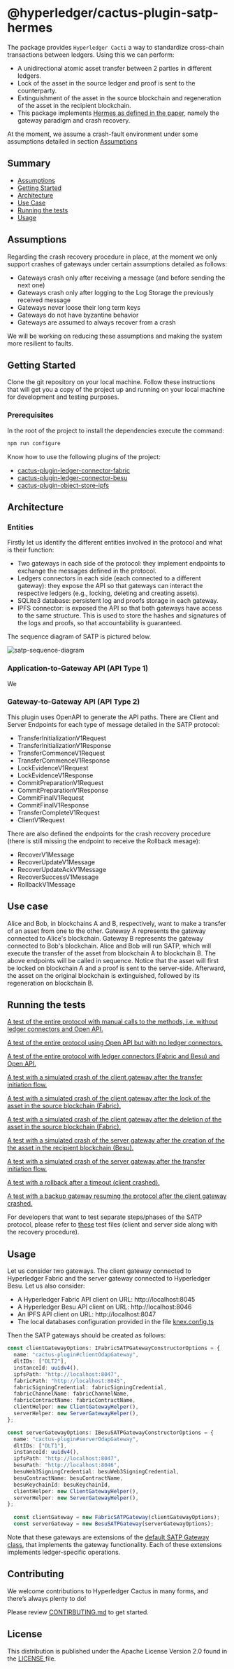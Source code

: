 # @hyperledger/cactus-plugin-satp-hermes
The package provides `Hyperledger Cacti` a way to standardize cross-chain transactions between ledgers. Using this we can perform:
- A unidirectional atomic asset transfer between 2 parties in different ledgers.
- Lock of the asset in the source ledger and proof is sent to the counterparty.
- Extinguishment of the asset in the source blockchain and regeneration of the asset in the recipient blockchain.
- This package implements [Hermes as defined in the paper](https://www.sciencedirect.com/science/article/abs/pii/S0167739X21004337), namely the gateway paradigm and crash recovery.

At the moment, we assume a crash-fault environment under some assumptions detailed in section [Assumptions](#assumptions)
## Summary

  - [Assumptions](#assumptions)
  - [Getting Started](#getting-started)
  - [Architecture](#architecture)
  - [Use Case](#use-case)
  - [Running the tests](#running-the-tests)
  - [Usage](#usage)


## Assumptions
Regarding the crash recovery procedure in place, at the moment we only support crashes of gateways under certain assumptions detailed as follows:
  - Gateways crash only after receiving a message (and before sending the next one)
  - Gateways crash only after logging to the Log Storage the previously received message
  - Gateways never loose their long term keys
  - Gateways do not have byzantine behavior
  - Gateways are assumed to always recover from a crash

We will be working on reducing these assumptions and making the system more resilient to faults.

## Getting Started

Clone the git repository on your local machine. Follow these instructions that will get you a copy of the project up and running on
your local machine for development and testing purposes.

### Prerequisites

In the root of the project to install the dependencies execute the command:
```sh
npm run configure
```

Know how to use the following plugins of the project:

  - [cactus-plugin-ledger-connector-fabric](https://github.com/hyperledger/cactus/tree/main/packages/cactus-plugin-ledger-connector-fabric)
  - [cactus-plugin-ledger-connector-besu](https://github.com/hyperledger/cactus/tree/main/packages/cactus-plugin-ledger-connector-besu)
  - [cactus-plugin-object-store-ipfs](https://github.com/hyperledger/cactus/tree/main/extensions/cactus-plugin-object-store-ipfs)

## Architecture

### Entities
Firstly let us identify the different entities involved in the protocol and what is their function:
- Two gateways in each side of the protocol: they implement endpoints to exchange the messages defined in the protocol.
- Ledgers connectors in each side (each connected to a different gateway): they expose the API so that gateways can interact the respective ledgers (e.g., locking, deleting and creating assets).
- SQLite3 database: persistent log and proofs storage in each gateway.
- IPFS connector: is exposed the API so that both gateways have access to the same structure. This is used to store the hashes and signatures of the logs and proofs, so that accountability is guaranteed.

The sequence diagram of SATP is pictured below.

![satp-sequence-diagram](https://i.imgur.com/SOdXFEt.png)

### Application-to-Gateway API (API Type 1)
We

### Gateway-to-Gateway API (API Type 2)
This plugin uses OpenAPI to generate the API paths.
There are Client and Server Endpoints for each type of message detailed in the SATP protocol:

  - TransferInitializationV1Request
  - TransferInitializationV1Response
  - TransferCommenceV1Request
  - TransferCommenceV1Response
  - LockEvidenceV1Request
  - LockEvidenceV1Response
  - CommitPreparationV1Request
  - CommitPreparationV1Response
  - CommitFinalV1Request
  - CommitFinalV1Response
  - TransferCompleteV1Request
  - ClientV1Request

There are also defined the endpoints for the crash recovery procedure (there is still missing the endpoint to receive the Rollback mesage):
  - RecoverV1Message
  - RecoverUpdateV1Message
  - RecoverUpdateAckV1Message
  - RecoverSuccessV1Message
  - RollbackV1Message

## Use case
Alice and Bob, in blockchains A and B, respectively, want to make a transfer of an asset from one to the other. Gateway A represents the gateway connected to Alice's blockchain. Gateway B represents the gateway connected to Bob's blockchain. Alice and Bob will run SATP, which will execute the transfer of the asset from blockchain A to blockchain B. The above endpoints will be called in sequence. Notice that the asset will first be locked on blockchain A and a proof is sent to the server-side. Afterward, the asset on the original blockchain is extinguished, followed by its regeneration on blockchain B.

## Running the tests

[A test of the entire protocol with manual calls to the methods, i.e. without ledger connectors and Open API.](https://github.com/hyperledger/cactus/blob/2e94ef8d3b34449c7b4d48e37d81245851477a3e/packages/cactus-plugin-satp-hermes/src/test/typescript/integration/satp.test.ts)

[A test of the entire protocol using Open API but with no ledger connectors.](https://github.com/hyperledger/cactus/blob/2e94ef8d3b34449c7b4d48e37d81245851477a3e/packages/cactus-plugin-satp-hermes/src/test/typescript/integration/satp-api-call.test.ts)

[A test of the entire protocol with ledger connectors (Fabric and Besu) and Open API.](https://github.com/hyperledger/cactus/blob/2e94ef8d3b34449c7b4d48e37d81245851477a3e/packages/cactus-plugin-satp-hermes/src/test/typescript/integration/satp-api-call-with-ledger-connector.test.ts)

[A test with a simulated crash of the client gateway after the transfer initiation flow.](https://github.com/hyperledger/cactus/blob/2e94ef8d3b34449c7b4d48e37d81245851477a3e/packages/cactus-plugin-satp-hermes/src/test/typescript/integration/client-crash-after-transfer-initiation.test.ts)

[A test with a simulated crash of the client gateway after the lock of the asset in the source blockchain (Fabric).](https://github.com/hyperledger/cactus/blob/2e94ef8d3b34449c7b4d48e37d81245851477a3e/packages/cactus-plugin-satp-hermes/src/test/typescript/integration/client-crash-after-lock-asset.test.ts)

[A test with a simulated crash of the client gateway after the deletion of the asset in the source blockchain (Fabric).](https://github.com/hyperledger/cactus/blob/2e94ef8d3b34449c7b4d48e37d81245851477a3e/packages/cactus-plugin-satp-hermes/src/test/typescript/integration/client-crash-after-delete-asset.test.ts)

[A test with a simulated crash of the server gateway after the creation of the the asset in the recipient blockchain (Besu).](https://github.com/hyperledger/cactus/blob/2e94ef8d3b34449c7b4d48e37d81245851477a3e/packages/cactus-plugin-satp-hermes/src/test/typescript/integration/server-crash-after-create-asset.test.ts)

[A test with a simulated crash of the server gateway after the transfer initiation flow.](https://github.com/hyperledger/cactus/blob/2e94ef8d3b34449c7b4d48e37d81245851477a3e/packages/cactus-plugin-satp-hermes/src/test/typescript/integration/server-crash-after-transfer-initiation.test.ts)

[A test with a rollback after a timeout (client crashed).](https://github.com/hyperledger/cactus/blob/2e94ef8d3b34449c7b4d48e37d81245851477a3e/packages/cactus-plugin-satp-hermes/src/test/typescript/integration/satp-rollback.test.ts)

[A test with a backup gateway resuming the protocol after the client gateway crashed.](https://github.com/hyperledger/cactus/tree/main/packages/cactus-plugin-satp-hermes/src/test/typescript/integration/backup-gateway-after-client-crash.test.ts)

For developers that want to test separate steps/phases of the SATP protocol, please refer to [these](https://github.com/hyperledger/cactus/blob/2e94ef8d3b34449c7b4d48e37d81245851477a3e/packages/cactus-plugin-satp-hermes/src/test/typescript/unit/) test files (client and server side along with the recovery procedure).

## Usage

Let us consider two gateways. The client gateway connected to Hyperledger Fabric and the server gateway connected to Hyperledger Besu. Let us also consider:

  - A Hyperledger Fabric API client on URL: http://localhost:8045
  - A Hyperledger Besu API client on URL: http://localhost:8046
  - An IPFS API client on URL: http://localhost:8047
  - The local databases configuration provided in the file [knex.config.ts](https://github.com/hyperledger/cactus/blob/main/packages/cactus-plugin-satp-hermes/src/test/typescript/knex.config.ts)

Then the SATP gateways should be created as follows:

```typescript
const clientGatewayOptions: IFabricSATPGatewayConstructorOptions = {
  name: "cactus-plugin#clientOdapGateway",
  dltIDs: ["DLT2"],
  instanceId: uuidv4(),
  ipfsPath: "http://localhost:8047",
  fabricPath: "http://localhost:8045",
  fabricSigningCredential: fabricSigningCredential,
  fabricChannelName: fabricChannelName,
  fabricContractName: fabricContractName,
  clientHelper: new ClientGatewayHelper(),
  serverHelper: new ServerGatewayHelper(),
};

const serverGatewayOptions: IBesuSATPGatewayConstructorOptions = {
  name: "cactus-plugin#serverOdapGateway",
  dltIDs: ["DLT1"],
  instanceId: uuidv4(),
  ipfsPath: "http://localhost:8047",
  besuPath: "http://localhost:8046",
  besuWeb3SigningCredential: besuWeb3SigningCredential,
  besuContractName: besuContractName,
  besuKeychainId: besuKeychainId,
  clientHelper: new ClientGatewayHelper(),
  serverHelper: new ServerGatewayHelper(),
};
   
  const clientGateway = new FabricSATPGateway(clientGatewayOptions);
  const serverGateway = new BesuSATPGateway(serverGatewayOptions);
```

Note that these gateways are extensions of the [default SATP Gateway class](https://github.com/hyperledger/cactus/blob/main/packages/cactus-plugin-satp-hermes/src/main/typescript/gateway/plugin-satp-gateway.ts), that implements the gateway functionality. Each of these extensions implements ledger-specific operations.

## Contributing
We welcome contributions to Hyperledger Cactus in many forms, and there’s always plenty to do!

Please review [CONTIRBUTING.md](https://github.com/hyperledger/cactus/blob/main/CONTRIBUTING.md "CONTIRBUTING.md") to get started.

## License
This distribution is published under the Apache License Version 2.0 found in the [LICENSE ](https://github.com/hyperledger/cactus/blob/main/LICENSE "LICENSE ")file.
